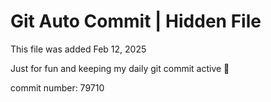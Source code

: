 # Git Auto Commit | Hidden File

This file was added Feb 12, 2025

Just for fun and keeping my daily git commit active 🤪

commit number: 79710
